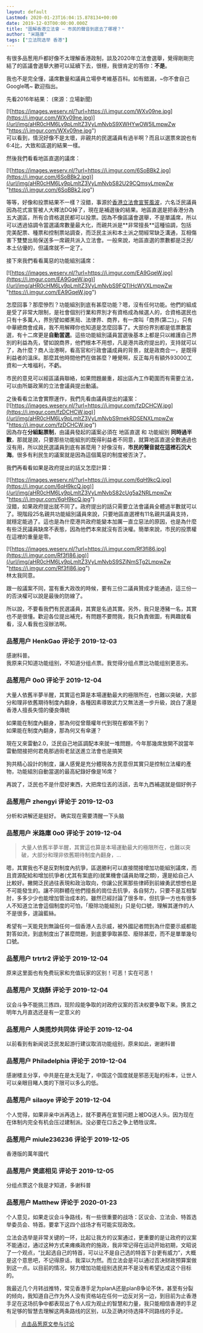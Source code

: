 ```yaml
---
layout: default
Lastmod: 2020-01-23T16:04:15.878134+00:00
date: 2019-12-03T00:00:00.000Z
title: "圖解香港立法會 — 市民的聲音到底去了哪裡？"
author: "米路庫"
tags: ["立法院选举 香港"]
---
```


有很多品葱用戶都好像不太理解香港政制，談及2020年立法會選舉，覺得剛剛完結了的區議會選舉大勝可以延續下去，很穩，我很肯定的答你：**不是**。  
  
我也不是完全懂，議席數量和議員立場參考維基百科。如有錯漏，~你不會自己Google嗎~ 歡迎指出。  
  
先看2016年結果： (來源：立場新聞)  
  
[![https://images.weserv.nl/?url=https://i.imgur.com/WXv09ne.jpg](https://i.imgur.com/WXv09ne.jpg)](/url/img/aHR0cHM6Ly9pLmltZ3VyLmNvbS9XWHYwOW5lLmpwZw "https://i.imgur.com/WXv09ne.jpg")  
可以看到，情況好像不是太壞，非親共的民選議員有過半啊？而且以選票來說也有6:4比，大致和區選的結果一樣。  
  
然後我們看看地區直選的議席：  
  
[![https://images.weserv.nl/?url=https://i.imgur.com/6SoBBk2.jpg](https://i.imgur.com/6SoBBk2.jpg)](/url/img/aHR0cHM6Ly9pLmltZ3VyLmNvbS82U29CQmsyLmpwZw "https://i.imgur.com/6SoBBk2.jpg")  
  
等等，好像和投票結果不一樣？沒錯，事源於[香港立法會宣誓風波](/url/link/aHR0cHM6Ly96aC53aWtpcGVkaWEub3JnL3dpa2kvJUU5JUE2JTk5JUU2JUI4JUFGJUU3JUFCJThCJUU2JUIzJTk1JUU2JTlDJTgzJUU1JUFFJUEzJUU4JUFBJTkzJUU5JUEyJUE4JUU2JUIzJUEy "https://zh.wikipedia.org/wiki/%E9%A6%99%E6%B8%AF%E7%AB%8B%E6%B3%95%E6%9C%83%E5%AE%A3%E8%AA%93%E9%A2%A8%E6%B3%A2")，六名泛民議員因為花式宣誓被人大釋法DQ掉了，現在是補選後的結果。地區直選是把香港分為五大選區，所有合資格選民都可以投票。因為不像區議會選舉，不是單議席，所以可以透過協調令當選議席數量最大化，而親共派是**非常擅長**這種協調，包括完美配票、種票和控制票站調查，而泛民主派和本土派之間經常缺乏溝通，互相傷害下雙雙出局保送多一席親共派入立法會。一般來說，地區直選的票數都是泛民/本土佔優的，但議席就不一定了。  
  
接下來我們看看萬惡的功能組別議席：  
  
[![https://images.weserv.nl/?url=https://i.imgur.com/EA9GqeW.jpg](https://i.imgur.com/EA9GqeW.jpg)](/url/img/aHR0cHM6Ly9pLmltZ3VyLmNvbS9FQTlHcWVXLmpwZw "https://i.imgur.com/EA9GqeW.jpg")  
  
怎麼回事？那麼慘烈？功能組別到底有甚麼功能？嗯，沒有任何功能。他們的組成是受了非常大限制，是社會個別行業和界別才有資格成為候選人的，合資格選民也只有十多萬人，界別譬如鄉黑局、法律界、商界，有一席叫「商界(第二)」，只有中華總商會成員，我不用解釋你也知道是怎麼回事了。大部份界別都是低票數當選，有十二席更是**自動當選**。這些功能組別議員當選後基本上都是只以維護自己界別的利益為先，譬如說商界，他們根本不用想，凡是港共政府提出的，支持就可以了，為什麼？商人治港啊，看高官和行政會議成員的背景，就是政商合一，是既得利益者的溫床。那麼其他時間他們在做甚麼？睡覺啊，反正每月有額外93000工資和一大堆福利，不虧。  
  
市民的意見可以經區議員聯絡，如果問題嚴重，超出區內工作範圍而有需要立法，可以由所屬政黨的立法會議員提出動議。  
  
之後看看立法會實際運作，我們先看由議員提出的議案：  
[![https://images.weserv.nl/?url=https://i.imgur.com/fzDCHCW.jpg](https://i.imgur.com/fzDCHCW.jpg)](/url/img/aHR0cHM6Ly9pLmltZ3VyLmNvbS9mekRDSENXLmpwZw "https://i.imgur.com/fzDCHCW.jpg")  
因為存在**分組點票制**，由議員發起的議案必須在 地區直選 和 功能組別 **同時過半數**，那就是說，只要那些功能組別的既得利益者不同意，就算地區直選全數通過也沒有用，所以說民選議員到底有甚麼用？好像沒有，**市民的聲音就在這裡石沉大海**。很多有利民生的議案就是因為這個萬惡的制度被否決了。  
  
我們再看看如果是政府提出的話又怎麼計算：  
  
[![https://images.weserv.nl/?url=https://i.imgur.com/6qH9kcQ.jpg](https://i.imgur.com/6qH9kcQ.jpg)](/url/img/aHR0cHM6Ly9pLmltZ3VyLmNvbS82cUg5a2NRLmpwZw "https://i.imgur.com/6qH9kcQ.jpg")  
沒錯，如果政府提出就不同了。政府提出的話只需要立法會議員全體過半數就可以了。現階段25名親共功能組別議員來說，只要地區直選裡有11名親共議員支持，就穩定能過了。這也是為什麼港共政府能變本加厲一直立惡法的原因，也是為什麼有些泛民議員缺席不表態，因為他們本來就沒有否決權。簡單來說，市民的投票權在這裡的重量是零。  
  
[![https://images.weserv.nl/?url=https://i.imgur.com/Rf3fI86.jpg](https://i.imgur.com/Rf3fI86.jpg)](/url/img/aHR0cHM6Ly9pLmltZ3VyLmNvbS9SZjNmSTg2LmpwZw "https://i.imgur.com/Rf3fI86.jpg")  
林太我同意。  
  
跟一般議案不同，當有重大政改的時候，要有三份二議員贊成才能通過，這三份一的否決權可以說是最後的防線了。  
  
所以說，不要看我們有民選議員，其實是名過其實。另外，我只是港豬一名，其實也不是很懂。歡迎各位提出補充，有問題不要問我，我只負責做圖，有興趣就看看，沒人看我也沒辦法啊。

            
### 品葱用户 **HenkGao** 评论于 2019-12-03
        
感谢科普。  
我原来只知道功能组别，不知道分组点票。我觉得分组点票比功能组别更恶劣。
        


            
### 品葱用户 **0o0** 评论于 2019-12-04
        
大量人依舊半夢半醒，其實這也算是本場運動最大的極限所在，也難以突破，大部分和理非依舊期待制度內翻身，各種因素導致武力又無法進一步升級，說白了還是香港人擅長失憶的優良傳統  
  
如果能在制度內翻身，那為何從曾蔭權年代到現在都做不到？  
如果能在制度內翻身，那為何又有傘運？  
  
現在又來雷動2.0，泛民自己地區調配本來就一堆問題，今年那幾席放開不說當年雷動間接把何君堯那過街老鼠送進立法會也是搞笑  
  
狗共精心設計的制度，讓人感覺是充分體現各方民意但其實只是控制立法權的產物，功能組別自動當選的最高紀錄好像是16席？  
  
再說了，泛民也不是什麼好東西，大把席位丟的活該，去年九西補選就是個好例子
        


            
### 品葱用户 **zhengyi** 评论于 2019-12-03
        
分析和讲解还是挺好。 确实现在需要清醒一下头脑
        


            
### 品葱用户 **米路庫 0o0** 评论于 2019-12-04
        
> 大量人依舊半夢半醒，其實這也算是本場運動最大的極限所在，也難以突破，大部分和理非依舊期待制度內翻身，...

  
嗯，其實我也不是反對制度內抗爭，區選勝利可以直接間接增加功能組別議席，而且資源配給和增加抗爭者(尤其有案底的)就業機會(議員助理之類)，還是給自己人比較好。撇開泛民過往表現和政治取向，你讓公民黨那些律師到前線勇武想想也是不可能發生的。讓不同群體在他們擅長的崗位去抗爭，各自努力，只要不是互相掣肘，多多少少也能增加管治成本的。雖然已經討論了很多年，但抗爭一方也有很多人不知道立法會這個制度的可怕，「廢除功能組別」只是句口號，理解其運作的人不是很多，遑論藍絲。  
  
希望有一天能見到無論任何一個香港人去示威，被外國記者問到為什麼要示威都能對答如流，到底制度出了甚麼問題，到底要爭取甚麼、廢除甚麼，而不是單單幾句口號。
        


            
### 品葱用户 **trtrtr2** 评论于 2019-12-04
        
原来这里面也有免费玩家和充值玩家的区别！可恶！实在可恶！
        


            
### 品葱用户 **叉烧酥** 评论于 2019-12-04
        
议会斗争不能挑三拣四，现阶段能争取的对政府议案的否决权要争取下来。换言之明年九月直选还是有一定意义的
        


            
### 品葱用户 **人类揽炒共同体** 评论于 2019-12-04
        
以前看到有新闻说泛民发起游行建议取消功能组别，原来如此，谢谢科普
        


            
### 品葱用户 **Philadelphia** 评论于 2019-12-04
        
感谢楼主分享，中共是在是太无耻了，中国这个国度就是邪恶无耻的标本，让世人可以亲眼目睹人类的下限可以多么的低。
        


            
### 品葱用户 **silaoye** 评论于 2019-12-04
        
个人觉得，如果非亲中派再选上，就不要再在宣誓问题上被DQ送人头。因为现在在体制内完全有机会压过建制派。没必要在口舌之争上牺牲议席。
        


            
### 品葱用户 **miule236236** 评论于 2019-12-05
        
香港版的萬年國代
        


            
### 品葱用户 **煲底相见** 评论于 2019-12-05
        
分组点票这个我是才知道，多谢科普
        


            
### 品葱用户 **Matthew** 评论于 2020-01-23
        
个人意见，如果走议会斗争路线，有一些很重要的战场：区议会、立法会、特首选举委员会、特首。要拿下这四个战场才有可能实现政改。  
  
立法会选举是非常关键的一环，比起让我方的议案通过，更重要的是让政府的议案不能通过，通过这种方式来瘫痪政府的施政，我非常记得在运动开始初期，文昭说了一个观点，“比起选自己的特首，可以让不是自己选的特首下台更有威力”，大概是这个意思吧，不记得原话，我深以为然。而立法会是可以通过否决财政预算案做到这一点。以目前的情况，努力增加功能组别选民并不是没有希望达成这个目标的。  
  
我最近几个月转战推特，常见香港手足为planA还是planB争论不休，甚至有分裂的倾向，我知道自己作为外人没有资格站在任何一边反对另一边，到目前为止香港手足在这场抗争中都表现出了令人叹为观止的智慧和力量，我只能相信香港的手足有足够的智慧去理解这两条路线的区别，以及正确对待选择不同路线的手足。
        



> [点击品葱原文参与讨论](https://pincong.rocks/article/10278)

